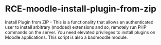 # RCE-moodle-install-plugin-from-zip
Install Plugin from ZIP - This is a functionality that allows an authenticated user to install arbitrary (modded) extensions and so, remotely run PHP commands on the server. You need elevated privileges to install plugins on Moodle applications. This script is also a badmoodle module.
